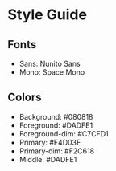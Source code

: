 # Style Guide

## Fonts

* Sans: Nunito Sans
* Mono: Space Mono

## Colors

* Background: #080818
* Foreground: #DADFE1
* Foreground-dim: #C7CFD1
* Primary: #F4D03F
* Primary-dim: #F2C618
* Middle: #DADFE1
